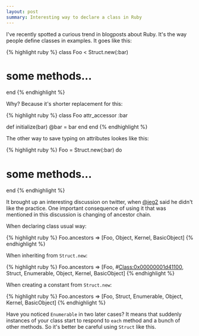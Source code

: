 ```yaml
---
layout: post
summary: Interesting way to declare a class in Ruby
---
```


I've recently spotted a curious trend in blogposts about Ruby. It's the way people define classes in examples. It goes like this:

{% highlight ruby %}
class Foo < Struct.new(:bar)
  # some methods...
end
{% endhighlight %}

Why? Because it's shorter replacement for this:

{% highlight ruby %}
class Foo
  attr_accessor :bar
  
  def initialize(bar)
    @bar = bar
  end
end
{% endhighlight %}

The other way to save typing on attributes lookes like this:

{% highlight ruby %}
Foo = Struct.new(:bar) do
  # some methods...
end
{% endhighlight %}

It brought up an interesting discussion on twitter, when [@jeg2](http://twitter.com/jeg2) said he didn't like the practice. One important consequence of using it that was mentioned in this discussion is changing of ancestor chain.

When declaring class usual way:

{% highlight ruby %}
Foo.ancestors
=> [Foo, Object, Kernel, BasicObject]
{% endhighlight %}

When inheriting from `Struct.new`:

{% highlight ruby %}
Foo.ancestors
=> [Foo, #<Class:0x00000001d41100>, Struct, Enumerable, Object, Kernel, BasicObject]
{% endhighlight %}

When creating a constant from `Struct.new`:

{% highlight ruby %}
Foo.ancestors
=> [Foo, Struct, Enumerable, Object, Kernel, BasicObject]
{% endhighlight %}

Have you noticed `Enumerable` in two later cases? It means that suddenly instances of your class start to respond to `each` method and a bunch of other methods. So it's better be careful using `Struct` like this.
